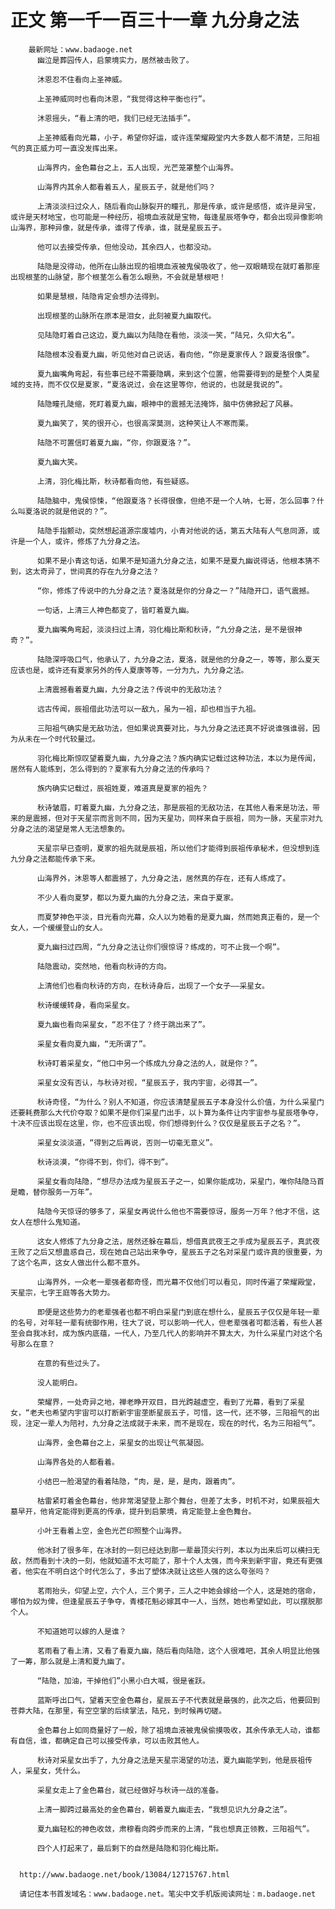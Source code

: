 # 正文 第一千一百三十一章 九分身之法
        最新网址：www.badaoge.net
          幽泣是葬园传人，启蒙境实力，居然被击败了。
      
          沐恩忍不住看向上圣神威。
      
          上圣神威同时也看向沐恩，“我觉得这种平衡也行”。
      
          沐恩摇头，“看上清的吧，我们已经无法插手”。
      
          上圣神威看向光幕，小子，希望你好运，或许连荣耀殿堂内大多数人都不清楚，三阳祖气的真正威力可一直没发挥出来。
      
          山海界内，金色幕台之上，五人出现，光芒笼罩整个山海界。
      
          山海界内其余人都看着五人，星辰五子，就是他们吗？
      
          上清淡淡扫过众人，随后看向山脉裂开的瞳孔，那是传承，或许是感悟，或许是异宝，或许是天材地宝，也可能是一种经历，祖境血液就是宝物，每逢星辰塔争夺，都会出现异像影响山海界，那种异像，就是传承，谁得了传承，谁，就是星辰五子。
      
          他可以去接受传承，但他没动，其余四人，也都没动。
      
          陆隐是没得动，他所在山脉出现的祖境血液被鬼侯吸收了，他一双眼睛现在就盯着那座出现根茎的山脉望，那个根茎怎么看怎么眼熟，不会就是慧根吧！
      
          如果是慧根，陆隐肯定会想办法得到。
      
          出现根茎的山脉所在原本是泪女，此刻被夏九幽取代。
      
          见陆隐盯着自己这边，夏九幽以为陆隐在看他，淡淡一笑，“陆兄，久仰大名”。
      
          陆隐根本没看夏九幽，听见他对自己说话，看向他，“你是夏家传人？跟夏洛很像”。
      
          夏九幽嘴角弯起，有些事已经不需要隐瞒，来到这个位置，他需要得到的是整个人类星域的支持，而不仅仅是夏家，“夏洛说过，会在这里等你，他说的，也就是我说的”。
      
          陆隐瞳孔陡缩，死盯着夏九幽，眼神中的震撼无法掩饰，脑中仿佛掀起了风暴。
      
          夏九幽笑了，笑的很开心，也很高深莫测，这种笑让人不寒而栗。
      
          陆隐不可置信盯着夏九幽，“你，你跟夏洛？”。
      
          夏九幽大笑。
      
          上清，羽化梅比斯，秋诗都看向他，有些疑惑。
      
          陆隐脑中，鬼侯惊悚，“他跟夏洛？长得很像，但绝不是一个人呐，七哥，怎么回事？什么叫夏洛说的就是他说的？”。
      
          陆隐手指颤动，突然想起道源宗废墟内，小青对他说的话，第五大陆有人气息同源，或许是一个人，或许，修炼了九分身之法。
      
          如果不是小青这句话，如果不是知道九分身之法，如果不是夏九幽说得话，他根本猜不到，这太奇异了，世间真的存在九分身之法？
      
          “你，修炼了传说中的九分身之法？夏洛就是你的分身之一？”陆隐开口，语气震撼。
      
          一句话，上清三人神色都变了，皆盯着夏九幽。
      
          夏九幽嘴角弯起，淡淡扫过上清，羽化梅比斯和秋诗，“九分身之法，是不是很神奇？”。
      
          陆隐深呼吸口气，他承认了，九分身之法，夏洛，就是他的分身之一，等等，那么夏天应该也是，或许还有夏家另外的传人夏康等等，一分为九，九分身之法。
      
          上清震撼看着夏九幽，九分身之法？传说中的无敌功法？
      
          远古传闻，辰祖借此功法可以一敌九，虽为一祖，却也相当于九祖。
      
          三阳祖气确实是无敌功法，但如果说真要对比，与九分身之法还真不好说谁强谁弱，因为从未在一个时代较量过。
      
          羽化梅比斯惊叹望着夏九幽，九分身之法？族内确实记载过这种功法，本以为是传闻，居然有人能练到，怎么得到的？夏家有九分身之法的传承吗？
      
          族内确实记载过，辰祖姓夏，难道真是夏家的祖先？
      
          秋诗皱眉，盯着夏九幽，九分身之法，那是辰祖的无敌功法，在其他人看来是功法，带来的是震撼，但对于天星宗而言则不同，因为天星功，同样来自于辰祖，同为一脉，天星宗对九分身之法的渴望是常人无法想象的。
      
          天星宗早已查明，夏家的祖先就是辰祖，所以他们才能得到辰祖传承秘术，但没想到连九分身之法都能传承下来。
      
          山海界外，沐恩等人都震撼了，九分身之法，居然真的存在，还有人练成了。
      
          不少人看向夏梦，都以为夏九幽的九分身之法，来自于夏家。
      
          而夏梦神色平淡，目光看向光幕，众人以为她看的是夏九幽，然而她真正看的，是一个女人，一个缓缓登山的女人。
      
          夏九幽扫过四周，“九分身之法让你们很惊讶？练成的，可不止我一个啊”。
      
          陆隐震动，突然地，他看向秋诗的方向。
      
          上清他们也看向秋诗的方向，在秋诗身后，出现了一个女子——采星女。
      
          秋诗缓缓转身，看向采星女。
      
          夏九幽也看向采星女，“忍不住了？终于跳出来了”。
      
          采星女看向夏九幽，“无所谓了”。
      
          秋诗盯着采星女，“他口中另一个练成九分身之法的人，就是你？”。
      
          采星女没有否认，与秋诗对视，“星辰五子，我内宇宙，必得其一”。
      
          秋诗奇怪，“为什么？别人不知道，你应该清楚星辰五子本身没什么价值，为什么采星门还要耗费那么大代价夺取？如果不是你们采星门出手，以卜算为条件让内宇宙参与星辰塔争夺，十决不应该出现在这里，你，也不应该出现，你们想得到什么？仅仅是星辰五子之名？”。
      
          采星女淡淡道，“得到之后再说，否则一切毫无意义”。
      
          秋诗淡漠，“你得不到，你们，得不到”。
      
          采星女看向陆隐，“想尽办法成为星辰五子之一，如果你能成功，采星门，唯你陆隐马首是瞻，替你服务一万年”。
      
          陆隐今天惊讶的够多了，采星女再说什么他也不需要惊讶，服务一万年？他才不信，这女人在想什么鬼知道。
      
          这女人修炼了九分身之法，居然还躲在幕后，想借真武夜王之手成为星辰五子，真武夜王败了之后又想蛊惑自己，现在她自己站出来争夺，星辰五子之名对采星门或许真的很重要，为了这个名声，这女人做出什么都不意外。
      
          山海界外，一众老一辈强者都奇怪，而光幕不仅他们可以看见，同时传遍了荣耀殿堂，天星宗，七字王庭等各大势力。
      
          即便是这些势力的老辈强者也都不明白采星门到底在想什么，星辰五子仅仅是年轻一辈的名号，对年轻一辈有统御作用，往大了说，可以影响一代人，但老辈强者可都活着，有些人甚至会自我冰封，成为族内底蕴，一代人，乃至几代人的影响并不算太大，为什么采星门对这个名号那么在意？
      
          在意的有些过头了。
      
          没人能明白。
      
          荣耀界，一处奇异之地，禅老睁开双目，目光跨越虚空，看到了光幕，看到了采星女，“老夫也希望内宇宙可以打断新宇宙垄断星辰五子，可惜，这一代，还不够，三阳祖气的出现，注定一辈人为陪衬，九分身之法成就于未来，而不是现在，现在的时代，名为三阳祖气”。
      
          山海界，金色幕台之上，采星女的出现让气氛凝固。
      
          山海界各处的人都看着。
      
          小结巴一脸渴望的看着陆隐，“肉，是，是，是肉，跟着肉”。
      
          枯雷紧盯着金色幕台，他非常渴望登上那个舞台，但差了太多，时机不对，如果辰祖大墓早开，他肯定能得到更高的传承，提升到启蒙境，肯定能登上金色舞台。
      
          小叶王看着上空，金色光芒印照整个山海界。
      
          他冰封了很多年，在冰封的一刻已经达到那一辈最顶尖行列，本以为出来后可以横扫无敌，然而看到十决的一刻，他就知道不太可能了，那十个人太强，而今来到新宇宙，竟还有更强者，他实在不明白这个时代怎么了，多出了塑体决就让这些人强的这么夸张吗？
      
          茗雨抬头，仰望上空，六个人，三个男子，三人之中她会嫁给一个人，这是她的宿命，哪怕为奴为俾，但逢星辰五子争夺，青楼花魁必嫁其中一人，当然，她也希望如此，可以摆脱那个人。
      
          不知道她可以嫁的人是谁？
      
          茗雨看了看上清，又看了看夏九幽，随后看向陆隐，这个人很难吧，其余人明显比他强了一筹，那么就是上清和夏九幽了。
      
          “陆隐，加油，干掉他们”小黑小白大喊，很是雀跃。
      
          蓝斯呼出口气，望着天空金色幕台，星辰五子不代表就是最强的，此次之后，他要回到苍莽大陆，在那里，有空空掌的后续掌法，陆兄，到时候再切磋。
      
          金色幕台上如同商量好了一般，除了祖境血液被鬼侯偷摸吸收，其余传承无人动，谁都有自信，谁，都确定自己可以接受传承，可以击败其他人。
      
          秋诗对采星女出手了，九分身之法是天星宗渴望的功法，夏九幽能学到，他是辰祖传人，采星女，凭什么。
      
          采星女走上了金色幕台，就已经做好与秋诗一战的准备。
      
          上清一脚跨过最高处的金色幕台，朝着夏九幽走去，“我想见识九分身之法”。
      
          夏九幽轻松的神色收敛，肃穆看向跨步而来的上清，“我也想真正领教，三阳祖气”。
      
          四个人打起来了，最后剩下的自然是陆隐和羽化梅比斯。
      
      
      http://www.badaoge.net/book/13084/12715767.html
      
      请记住本书首发域名：www.badaoge.net。笔尖中文手机版阅读网址：m.badaoge.net
